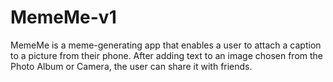 # MemeMe-v1
 MemeMe is a meme-generating app that enables a user to attach a caption to a picture from their phone. After adding text to an image chosen from the Photo Album or Camera, the user can share it with friends.
